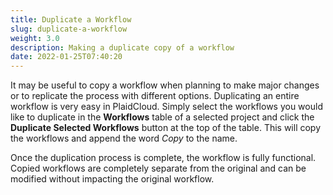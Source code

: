 ```yaml
---
title: Duplicate a Workflow
slug: duplicate-a-workflow
weight: 3.0
description: Making a duplicate copy of a workflow
date: 2022-01-25T07:40:20
---
```



It may be useful to copy a workflow when planning to make major changes or to replicate the process with different options. Duplicating an entire workflow is very easy in PlaidCloud. Simply select the workflows you would like to duplicate in the **Workflows** table of a selected project and click the **Duplicate Selected Workflows** button at the top of the table. This will copy the workflows and append the word *Copy* to the name.



Once the duplication process is complete, the workflow is fully functional. Copied workflows are completely separate from the original and can be modified without impacting the original workflow.

